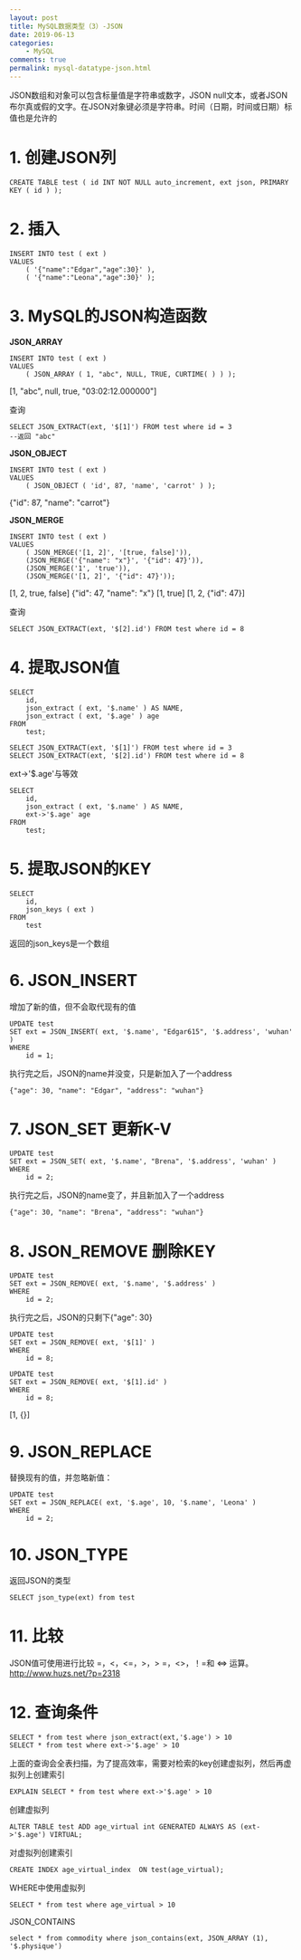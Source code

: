 ```yaml
---
layout: post
title: MySQL数据类型（3）-JSON
date: 2019-06-13
categories:
    - MySQL
comments: true
permalink: mysql-datatype-json.html
---
```


JSON数组和对象可以包含标量值是字符串或数字，JSON null文本，或者JSON布尔真或假的文字。在JSON对象键必须是字符串。时间（日期，时间或日期）标值也是允许的

# 1. 创建JSON列

```
CREATE TABLE test ( id INT NOT NULL auto_increment, ext json, PRIMARY KEY ( id ) );
```
# 2. 插入
```
INSERT INTO test ( ext )
VALUES
	( '{"name":"Edgar","age":30}' ),
	( '{"name":"Leona","age":30}' );
```
# 3. MySQL的JSON构造函数
**JSON_ARRAY**

```
INSERT INTO test ( ext )
VALUES
	( JSON_ARRAY ( 1, "abc", NULL, TRUE, CURTIME( ) ) );
```
[1, "abc", null, true, "03:02:12.000000"]

查询
```
SELECT JSON_EXTRACT(ext, '$[1]') FROM test where id = 3
--返回 "abc"
```

**JSON_OBJECT**
```
INSERT INTO test ( ext )
VALUES
	( JSON_OBJECT ( 'id', 87, 'name', 'carrot' ) );
```
{"id": 87, "name": "carrot"}

**JSON_MERGE**

```
INSERT INTO test ( ext )
VALUES
	( JSON_MERGE('[1, 2]', '[true, false]')),
	(JSON_MERGE('{"name": "x"}', '{"id": 47}')),
	(JSON_MERGE('1', 'true')),
	(JSON_MERGE('[1, 2]', '{"id": 47}'));
```
[1, 2, true, false]
{"id": 47, "name": "x"}
[1, true]
[1, 2, {"id": 47}]

查询
```
SELECT JSON_EXTRACT(ext, '$[2].id') FROM test where id = 8
```

# 4. 提取JSON值
```
SELECT
	id,
	json_extract ( ext, '$.name' ) AS NAME,
	json_extract ( ext, '$.age' ) age 
FROM
	test;
	
SELECT JSON_EXTRACT(ext, '$[1]') FROM test where id = 3
SELECT JSON_EXTRACT(ext, '$[2].id') FROM test where id = 8
```
ext->'$.age'与等效
```
SELECT
	id,
	json_extract ( ext, '$.name' ) AS NAME,
	ext->'$.age' age
FROM
	test;
```
# 5. 提取JSON的KEY
```
SELECT
	id,
	json_keys ( ext ) 
FROM
	test
```
返回的json_keys是一个数组
# 6. JSON_INSERT
增加了新的值，但不会取代现有的值
```
UPDATE test 
SET ext = JSON_INSERT( ext, '$.name', "Edgar615", '$.address', 'wuhan' ) 
WHERE
	id = 1;
```
执行完之后，JSON的name并没变，只是新加入了一个address
```
{"age": 30, "name": "Edgar", "address": "wuhan"}
```
# 7. JSON_SET 更新K-V
```
UPDATE test 
SET ext = JSON_SET( ext, '$.name', "Brena", '$.address', 'wuhan' ) 
WHERE
	id = 2;
```
执行完之后，JSON的name变了，并且新加入了一个address
```
{"age": 30, "name": "Brena", "address": "wuhan"}
```
# 8. JSON_REMOVE 删除KEY
```
UPDATE test 
SET ext = JSON_REMOVE( ext, '$.name', '$.address' ) 
WHERE
	id = 2;
```
执行完之后，JSON的只剩下{"age": 30}
```
UPDATE test 
SET ext = JSON_REMOVE( ext, '$[1]' ) 
WHERE
	id = 8;
	
UPDATE test 
SET ext = JSON_REMOVE( ext, '$[1].id' ) 
WHERE
	id = 8;
```
[1, {}]

# 9. JSON_REPLACE
替换现有的值，并忽略新值：
```
UPDATE test 
SET ext = JSON_REPLACE( ext, '$.age', 10, '$.name', 'Leona' ) 
WHERE
	id = 2;
```
# 10. JSON_TYPE
返回JSON的类型
```
SELECT json_type(ext) from test
```


# 11. 比较
JSON值可使用进行比较 =，<，<=，>，> =，<>，！=和 <=> 运算。 
http://www.huzs.net/?p=2318


# 12. 查询条件
```
SELECT * from test where json_extract(ext,'$.age') > 10
SELECT * from test where ext->'$.age' > 10
```
上面的查询会全表扫描，为了提高效率，需要对检索的key创建虚拟列，然后再虚拟列上创建索引
```
EXPLAIN SELECT * from test where ext->'$.age' > 10
```
创建虚拟列
```
ALTER TABLE test ADD age_virtual int GENERATED ALWAYS AS (ext->'$.age') VIRTUAL;
```
对虚拟列创建索引
```
CREATE INDEX age_virtual_index  ON test(age_virtual);
```
WHERE中使用虚拟列
```
SELECT * from test where age_virtual > 10
```
JSON_CONTAINS

```
select * from commodity where json_contains(ext, JSON_ARRAY (1), '$.physique')
```

